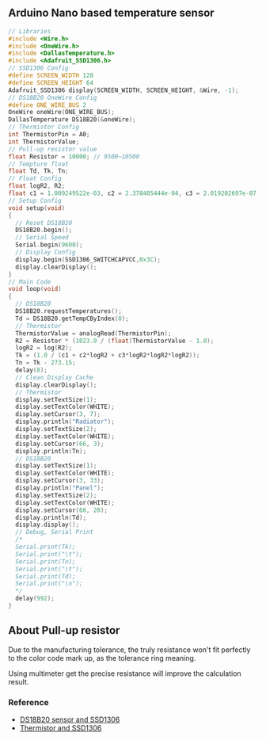 ## Arduino Nano based temperature sensor

```c++
// Libraries
#include <Wire.h>
#include <OneWire.h>
#include <DallasTemperature.h>
#include <Adafruit_SSD1306.h>
// SSD1306 Config
#define SCREEN_WIDTH 128
#define SCREEN_HEIGHT 64
Adafruit_SSD1306 display(SCREEN_WIDTH, SCREEN_HEIGHT, &Wire, -1);
// DS18B20 OneWire Config
#define ONE_WIRE_BUS 2
OneWire oneWire(ONE_WIRE_BUS);
DallasTemperature DS18B20(&oneWire);
// Thermistor Config
int ThermistorPin = A0;
int ThermistorValue;
// Pull-up resistor value
float Resistor = 10000; // 9500~10500
// Tempture float
float Td, Tk, Tn;
// Float Config
float logR2, R2;
float c1 = 1.009249522e-03, c2 = 2.378405444e-04, c3 = 2.019202697e-07;
// Setup Config
void setup(void)
{
  // Reset DS18B20
  DS18B20.begin();
  // Serial Speed 
  Serial.begin(9600);
  // Display Config
  display.begin(SSD1306_SWITCHCAPVCC,0x3C);
  display.clearDisplay();
}
// Main Code
void loop(void)
{
  // DS18B20
  DS18B20.requestTemperatures();
  Td = DS18B20.getTempCByIndex(0);  
  // Thermistor
  ThermistorValue = analogRead(ThermistorPin);
  R2 = Resistor * (1023.0 / (float)ThermistorValue - 1.0);
  logR2 = log(R2);
  Tk = (1.0 / (c1 + c2*logR2 + c3*logR2*logR2*logR2));
  Tn = Tk - 273.15;
  delay(8);
  // Clean Display Cache
  display.clearDisplay();
  // Thermistor
  display.setTextSize(1);
  display.setTextColor(WHITE);
  display.setCursor(3, 7);
  display.println("Radiator");
  display.setTextSize(2);
  display.setTextColor(WHITE);
  display.setCursor(66, 3);
  display.println(Tn);
  // DS18B20
  display.setTextSize(1);
  display.setTextColor(WHITE);
  display.setCursor(3, 33);
  display.println("Panel");
  display.setTextSize(2);
  display.setTextColor(WHITE);
  display.setCursor(66, 28);
  display.println(Td);
  display.display();
  // Debug, Serial Print
  /*
  Serial.print(Tk);
  Serial.print("\t");
  Serial.print(Tn);
  Serial.print("\t");
  Serial.print(Td);
  Serial.print("\n");
  */
  delay(992);
}
```
## About Pull-up resistor
Due to the manufacturing tolerance, the truly resistance won't fit perfectly to the color code mark up, as the tolerance ring meaning.

Using multimeter get the precise resistance will improve the calculation result.

### Reference
+ [DS18B20 sensor and SSD1306](https://simple-circuit.com/arduino-ds18b20-ssd1306-oled/)
+ [Thermistor and SSD1306](https://www.hackster.io/Arnov_Sharma_makes/temperature-meter-thermometer-with-ntc-and-oled-display-83faa7)
